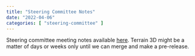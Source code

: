 ```yaml
---
title: "Steering Committee Notes"
date: "2022-04-06"
categories: [ "steering-committee" ]
---
```


Steering committee meeting notes available
[here](https://github.com/maplibre/maplibre/discussions/15).
Terrain 3D might be a matter of days or weeks only until we can merge and make
a pre-release.
